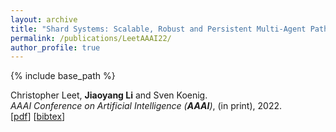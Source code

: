 ```yaml
---
layout: archive
title: "Shard Systems: Scalable, Robust and Persistent Multi-Agent Path Finding with Performance Guarantees"
permalink: /publications/LeetAAAI22/
author_profile: true
---
```


{% include base_path %}
 
Christopher Leet, **Jiaoyang Li** and Sven Koenig.       
<i>AAAI Conference on Artificial Intelligence (**AAAI**)</i>, (in print), 2022.       
[[pdf](https://jiaoyang-li.github.io/files/2022-AAAI-3.pdf)] 
[<a href="javascript:void(0)" onclick="(function(target, id) { if ($('#' + id).css('display') == 'block') { $('#' + id).hide('fast'); $(target).text('bibtex') } else { $('#' + id).show('fast'); $(target).text('bibtex▲') } })(this, 'bibtex-LeetAAAI22');">bibtex</a>]
<div id="bibtex-LeetAAAI22" style="display:none">
<pre>@inproceedings{LeetAAAI22,
  author    = {Christopher Leet and Jiaoyang Li and Sven Koenig},
  title     = {Shard Systems: Scalable, Robust and Persistent Multi-Agent Path Finding with Performance Guarantees},
  booktitle = {Proceedings of the 36th AAAI Conference on Artificial Intelligence (AAAI)},
  year      = {2022}
}
</pre></div>  